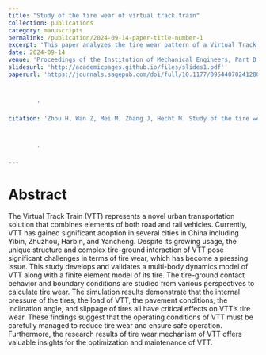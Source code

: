 ```yaml
---
title: "Study of the tire wear of virtual track train"
collection: publications
category: manuscripts
permalink: /publication/2024-09-14-paper-title-number-1
excerpt: 'This paper analyzes the tire wear pattern of a Virtual Track Train (VTT) and offers valuable insights for the optimization and maintenance of VTT.'
date: 2024-09-14
venue: 'Proceedings of the Institution of Mechanical Engineers, Part D: Journal of Automobile Engineering. 2024'
slidesurl: 'http://academicpages.github.io/files/slides1.pdf'
paperurl: 'https://journals.sagepub.com/doi/full/10.1177/09544070241280744
        
        
        
        '
        
citation: 'Zhou H, Wan Z, Mei M, Zhang J, Hecht M. Study of the tire wear of virtual track train. Proceedings of the Institution of Mechanical Engineers, Part D: Journal of Automobile Engineering. 2024;0(0). doi:10.1177/09544070241280744
        
        
        
        '

---
```


# Abstract
The Virtual Track Train (VTT) represents a novel urban transportation solution that combines elements of both road and rail vehicles. Currently, VTT has gained significant adoption in several cities in China including Yibin, Zhuzhou, Harbin, and Yancheng. Despite its growing usage, the unique structure and complex tire-ground interaction of VTT pose significant challenges in terms of tire wear, which has become a pressing issue. This study develops and validates a multi-body dynamics model of VTT along with a finite element model of its tire. The tire-ground contact behavior and boundary conditions are studied from various perspectives to calculate tire wear. The simulation results demonstrate that the internal pressure of the tires, the load of VTT, the pavement conditions, the inclination angle, and slippage of tires all have critical effects on VTT’s tire wear. These findings suggest that the operating conditions of VTT must be carefully managed to reduce tire wear and ensure safe operation. Furthermore, the research results of tire wear mechanism of VTT offers valuable insights for the optimization and maintenance of VTT.

